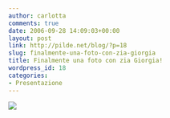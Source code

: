 ```yaml
---
author: carlotta
comments: true
date: 2006-09-28 14:09:03+00:00
layout: post
link: http://pilde.net/blog/?p=18
slug: finalmente-una-foto-con-zia-giorgia
title: Finalmente una foto con zia Giorgia!
wordpress_id: 18
categories:
- Presentazione
---
```


![]({{baseurl}}/uploads/2006/09/ziagiorgia.JPG)



